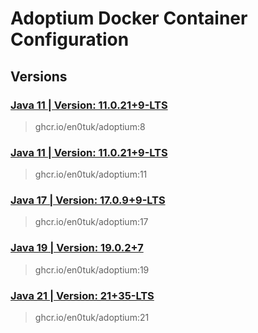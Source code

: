 # Adoptium Docker Container Configuration

## Versions

### [Java 11 | Version: 11.0.21+9-LTS](https://github.com/vega-network-main/java-docker-images/tree/main/Adoptium/11)
> ghcr.io/en0tuk/adoptium:8

### [Java 11 | Version: 11.0.21+9-LTS](https://github.com/vega-network-main/java-docker-images/tree/main/Adoptium/11)
> ghcr.io/en0tuk/adoptium:11

### [Java 17 | Version: 17.0.9+9-LTS](https://github.com/vega-network-main/java-docker-images/tree/main/Adoptium/17)
> ghcr.io/en0tuk/adoptium:17

### [Java 19 | Version: 19.0.2+7](https://github.com/vega-network-main/java-docker-images/tree/main/Adoptium/19)
> ghcr.io/en0tuk/adoptium:19

### [Java 21 | Version: 21+35-LTS](https://github.com/vega-network-main/java-docker-images/tree/main/Adoptium/21)
> ghcr.io/en0tuk/adoptium:21
